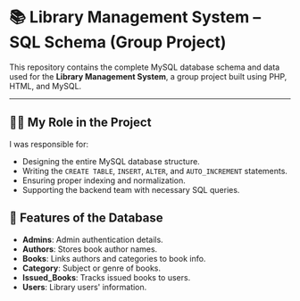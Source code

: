 # 📚 Library Management System – SQL Schema (Group Project)

This repository contains the complete MySQL database schema and data used for the **Library Management System**, a group project built using PHP, HTML, and MySQL.

---

## 🧑‍💻 My Role in the Project

I was responsible for:

- Designing the entire MySQL database structure.
- Writing the `CREATE TABLE`, `INSERT`, `ALTER`, and `AUTO_INCREMENT` statements.
- Ensuring proper indexing and normalization.
- Supporting the backend team with necessary SQL queries.

## 📌 Features of the Database

- **Admins**: Admin authentication details.
- **Authors**: Stores book author names.
- **Books**: Links authors and categories to book info.
- **Category**: Subject or genre of books.
- **Issued_Books**: Tracks issued books to users.
- **Users**: Library users' information.

